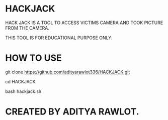 # HACKJACK

HACK JACK IS A TOOL TO ACCESS VICTIMS CAMERA AND TOOK PICTURE FROM THE CAMERA.

THIS TOOL IS FOR EDUCATIONAL PURPOSE ONLY.

# HOW TO USE
git clone https://github.com/adityarawlot336/HACKJACK.git

cd HACKJACK

bash hackjack.sh

# CREATED BY ADITYA RAWLOT.
